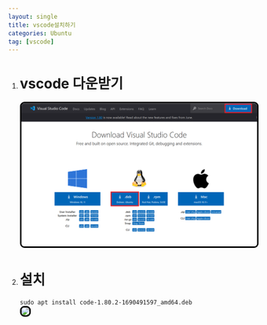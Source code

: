 ```yaml
---
layout: single
title: vscode설치하기
categories: Ubuntu
tag: [vscode]
---
```


1. # vscode 다운받기
   <img src="../../imgs/ubuntu/vs_internet_down.png" style="border:3px solid black;border-radius:9px;width:700px">
1. # 설치
   ```sudo apt install code-1.80.2-1690491597_amd64.deb```   
   <img src="../../imgs/ubuntu/vs_install.png" style="border:3px solid black;border-radius:9px;width:700px">


   
